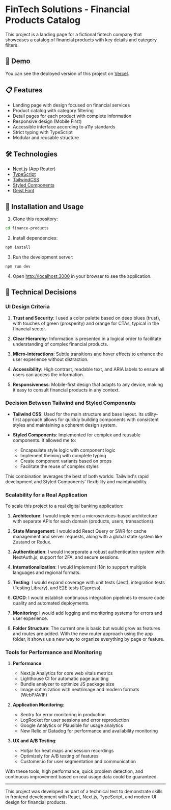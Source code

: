 # FinTech Solutions - Financial Products Catalog

This project is a landing page for a fictional fintech company that showcases a catalog of financial products with key details and category filters.

## 🚀 Demo

You can see the deployed version of this project on [Vercel](https://your-vercel-deployment-link).

## 📋 Features

- Landing page with design focused on financial services
- Product catalog with category filtering
- Detail pages for each product with complete information
- Responsive design (Mobile First)
- Accessible interface according to a11y standards
- Strict typing with TypeScript
- Modular and reusable structure

## 🛠️ Technologies

- [Next.js](https://nextjs.org/) (App Router)
- [TypeScript](https://www.typescriptlang.org/)
- [TailwindCSS](https://tailwindcss.com/)
- [Styled Components](https://styled-components.com/)
- [Geist Font](https://vercel.com/font)

## 🧰 Installation and Usage

1. Clone this repository:
```bash
cd finance-products
```

2. Install dependencies:
```bash
npm install
```

3. Run the development server:
```bash
npm run dev
```

4. Open [http://localhost:3000](http://localhost:3000) in your browser to see the application.

## 📝 Technical Decisions

### UI Design Criteria

1. **Trust and Security**: I used a color palette based on deep blues (trust), with touches of green (prosperity) and orange for CTAs, typical in the financial sector.

2. **Clear Hierarchy**: Information is presented in a logical order to facilitate understanding of complex financial products.

3. **Micro-interactions**: Subtle transitions and hover effects to enhance the user experience without distraction.

4. **Accessibility**: High contrast, readable text, and ARIA labels to ensure all users can access the information.

5. **Responsiveness**: Mobile-first design that adapts to any device, making it easy to consult financial products in any context.

### Decision Between Tailwind and Styled Components

- **Tailwind CSS**: Used for the main structure and base layout. Its utility-first approach allows for quickly building components with consistent styles and maintaining a coherent design system.

- **Styled Components**: Implemented for complex and reusable components. It allowed me to:
  - Encapsulate style logic with component logic
  - Implement theming with complete typing
  - Create component variants based on props
  - Facilitate the reuse of complex styles

This combination leverages the best of both worlds: Tailwind's rapid development and Styled Components' flexibility and maintainability.

### Scalability for a Real Application

To scale this project to a real digital banking application:

1. **Architecture**: I would implement a microservices-based architecture with separate APIs for each domain (products, users, transactions).

2. **State Management**: I would add React Query or SWR for cache management and server requests, along with a global state system like Zustand or Redux.

3. **Authentication**: I would incorporate a robust authentication system with NextAuth.js, support for 2FA, and secure sessions.

4. **Internationalization**: I would implement i18n to support multiple languages and regional formats.

5. **Testing**: I would expand coverage with unit tests (Jest), integration tests (Testing Library), and E2E tests (Cypress).

6. **CI/CD**: I would establish continuous integration pipelines to ensure code quality and automated deployments.

7. **Monitoring**: I would add logging and monitoring systems for errors and user experience.

8. **Folder Structure**: The current one is basic but would grow as features and routes are added. With the new router approach using the app folder, it shows us a new way to organize everything by page or feature.

### Tools for Performance and Monitoring

1. **Performance**:
   - Next.js Analytics for core web vitals metrics
   - Lighthouse CI for automatic page auditing
   - Bundle analyzer to optimize JS package size
   - Image optimization with next/image and modern formats (WebP/AVIF)

2. **Application Monitoring**:
   - Sentry for error monitoring in production
   - LogRocket for user sessions and error reproduction
   - Google Analytics or Plausible for usage analytics
   - New Relic or Datadog for performance and availability monitoring

3. **UX and A/B Testing**:
   - Hotjar for heat maps and session recordings
   - Optimizely for A/B testing of features
   - Customer.io for user segmentation and communication

With these tools, high performance, quick problem detection, and continuous improvement based on real usage data could be guaranteed.

---

This project was developed as part of a technical test to demonstrate skills in frontend development with React, Next.js, TypeScript, and modern UI design for financial products.
